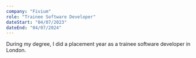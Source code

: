 ```yaml
---
company: "Fivium"
role: "Trainee Software Developer"
dateStart: "04/07/2023"
dateEnd: "04/07/2024"
---
```


During my degree, I did a placement year as a trainee software developer in London.
